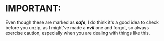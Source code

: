 # IMPORTANT:
Even though these are marked as ***safe***, I do think it's a good idea to check before you unzip, as I might've made a ***evil*** one and forgot, so always exercise caution, especially when you are dealing with things like this.